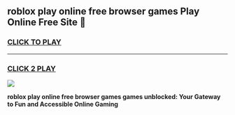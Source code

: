 
## roblox play online free browser games Play Online Free Site 👋
<h3>
<a href="https://download.freeplayer.one?title=roblox_play_online_free_browser_games&ref=21F">CLICK TO PLAY</a></h3>
<hr>

<h3>
<a href="https://download.freeplayer.one?title=roblox_play_online_free_browser_games&ref=21F">CLICK 2 PLAY</a>
  
</h3>

<a href="https://download.freeplayer.one?title=roblox_play_online_free_browser_games&ref=21F"><img src="https://cdnb.artstation.com/p/assets/images/images/032/539/853/original/anto-thomas-button-gif.gif"></a>


**roblox play online free browser games games unblocked: Your Gateway to Fun and Accessible Online Gaming**
